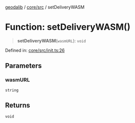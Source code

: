 [geodalib](../../../modules.md) / [core/src](../index.md) / setDeliveryWASM

# Function: setDeliveryWASM()

> **setDeliveryWASM**(`wasmURL`): `void`

Defined in: [core/src/init.ts:26](https://github.com/GeoDaCenter/geoda-lib/blob/246bf05338fdf79294f778f8829940c18b17a0f8/js/packages/core/src/init.ts#L26)

## Parameters

### wasmURL

`string`

## Returns

`void`
